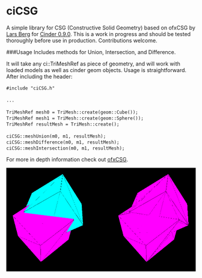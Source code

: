 # ciCSG

A simple library for CSG (Constructive Solid Geometry) based on ofxCSG by [Lars Berg](https://github.com/larsberg/ofxCSG)
for [Cinder 0.9.0](http://libcinder.org). This is a work in progress and should be tested thoroughly before use in production.  Contributions welcome.

###Usage
Includes methods for Union, Intersection, and Difference.

It will take any ci::TriMeshRef as piece of geometry, and will work with loaded models as well as cinder geom objects.  Usage is straightforward.  After including the header:

```
#include "ciCSG.h"

...

TriMeshRef mesh0 = TriMesh::create(geom::Cube());
TriMeshRef mesh1 = TriMesh::create(geom::Sphere());
TriMeshRef resultMesh = TriMesh::create();

ciCSG::meshUnion(m0, m1, resultMesh);
ciCSG::meshDifference(m0, m1, resultMesh);
ciCSG::meshIntersection(m0, m1, resultMesh);
```

For more in depth information check out [ofxCSG](https://github.com/larsberg/ofxCSG).

![ciCSG Screenshot](https://raw.githubusercontent.com/cwhitney/ciCSG/master/sample.png)
